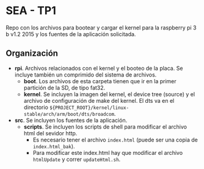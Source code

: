 # SEA - TP1

Repo con los archivos para bootear y cargar el kernel para la raspberry pi 3 b v1.2 2015 y los fuentes de la aplicación solicitada.

## Organización

* **rpi**. Archivos relacionados con el kernel y el booteo de la placa. Se incluye también un comprimido del sistema de archivos.
    * **boot**. Los archivos de esta carpeta tienen que ir en la primer partición de la SD, de tipo fat32.
    * **kernel**. Se incluyen la imagen del kernel, el device tree (source) y el archivo de configuración de make del kernel. El dts va en el directorio `${PROJECT_ROOT}/kernel/linux-stable/arch/arm/boot/dts/broadcom`.
* **src**. Se incluyen los fuentes de la aplicación.
    * **scripts**. Se incluyen los scripts de shell para modificar el archivo html del sevidor http.
        - Es necesario tener el archivo `index.html` (puede ser una copia de `index.html_bak`).
        - Para modificar este index.html hay que modificar el archivo `htmlUpdate` y correr `updateHtml.sh`.

